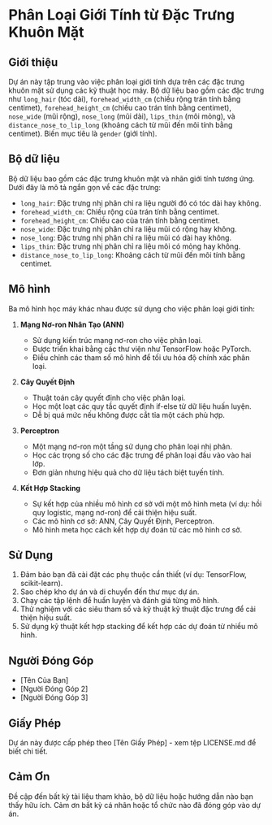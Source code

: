 # Phân Loại Giới Tính từ Đặc Trưng Khuôn Mặt

## Giới thiệu
Dự án này tập trung vào việc phân loại giới tính dựa trên các đặc trưng khuôn mặt sử dụng các kỹ thuật học máy. Bộ dữ liệu bao gồm các đặc trưng như `long_hair` (tóc dài), `forehead_width_cm` (chiều rộng trán tính bằng centimet), `forehead_height_cm` (chiều cao trán tính bằng centimet), `nose_wide` (mũi rộng), `nose_long` (mũi dài), `lips_thin` (môi mỏng), và `distance_nose_to_lip_long` (khoảng cách từ mũi đến môi tính bằng centimet). Biến mục tiêu là `gender` (giới tính).

## Bộ dữ liệu
Bộ dữ liệu bao gồm các đặc trưng khuôn mặt và nhãn giới tính tương ứng. Dưới đây là mô tả ngắn gọn về các đặc trưng:

- `long_hair`: Đặc trưng nhị phân chỉ ra liệu người đó có tóc dài hay không.
- `forehead_width_cm`: Chiều rộng của trán tính bằng centimet.
- `forehead_height_cm`: Chiều cao của trán tính bằng centimet.
- `nose_wide`: Đặc trưng nhị phân chỉ ra liệu mũi có rộng hay không.
- `nose_long`: Đặc trưng nhị phân chỉ ra liệu mũi có dài hay không.
- `lips_thin`: Đặc trưng nhị phân chỉ ra liệu môi có mỏng hay không.
- `distance_nose_to_lip_long`: Khoảng cách từ mũi đến môi tính bằng centimet.

## Mô hình
Ba mô hình học máy khác nhau được sử dụng cho việc phân loại giới tính:

1. **Mạng Nơ-ron Nhân Tạo (ANN)**
   - Sử dụng kiến trúc mạng nơ-ron cho việc phân loại.
   - Được triển khai bằng các thư viện như TensorFlow hoặc PyTorch.
   - Điều chỉnh các tham số mô hình để tối ưu hóa độ chính xác phân loại.

2. **Cây Quyết Định**
   - Thuật toán cây quyết định cho việc phân loại.
   - Học một loạt các quy tắc quyết định if-else từ dữ liệu huấn luyện.
   - Dễ bị quá mức nếu không được cắt tỉa một cách phù hợp.

3. **Perceptron**
   - Một mạng nơ-ron một tầng sử dụng cho phân loại nhị phân.
   - Học các trọng số cho các đặc trưng để phân loại đầu vào vào hai lớp.
   - Đơn giản nhưng hiệu quả cho dữ liệu tách biệt tuyến tính.

4. **Kết Hợp Stacking**
   - Sự kết hợp của nhiều mô hình cơ sở với một mô hình meta (ví dụ: hồi quy logistic, mạng nơ-ron) để cải thiện hiệu suất.
   - Các mô hình cơ sở: ANN, Cây Quyết Định, Perceptron.
   - Mô hình meta học cách kết hợp dự đoán từ các mô hình cơ sở.

## Sử Dụng
1. Đảm bảo bạn đã cài đặt các phụ thuộc cần thiết (ví dụ: TensorFlow, scikit-learn).
2. Sao chép kho dự án và di chuyển đến thư mục dự án.
3. Chạy các tập lệnh để huấn luyện và đánh giá từng mô hình.
4. Thử nghiệm với các siêu tham số và kỹ thuật kỹ thuật đặc trưng để cải thiện hiệu suất.
5. Sử dụng kỹ thuật kết hợp stacking để kết hợp các dự đoán từ nhiều mô hình.

## Người Đóng Góp
- [Tên Của Bạn]
- [Người Đóng Góp 2]
- [Người Đóng Góp 3]

## Giấy Phép
Dự án này được cấp phép theo [Tên Giấy Phép] - xem tệp LICENSE.md để biết chi tiết.

## Cảm Ơn
Đề cập đến bất kỳ tài liệu tham khảo, bộ dữ liệu hoặc hướng dẫn nào bạn thấy hữu ích.
Cảm ơn bất kỳ cá nhân hoặc tổ chức nào đã đóng góp vào dự án.
